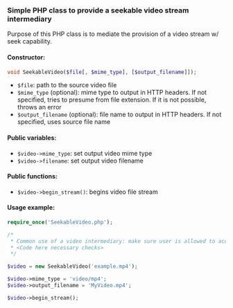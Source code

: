 ### Simple PHP class to provide a seekable video stream intermediary

Purpose of this PHP class is to mediate the provision of a video stream w/ seek capability.

#### Constructor:
```php
void SeekableVideo($file[, $mime_type], [$output_filename]]);
```
* `$file`: path to the source video file
* `$mime_type` (optional): mime type to output in HTTP headers. If not specified, tries to presume from file extension. If it is not possible, throws an error
* `$output_filename` (optional): file name to output in HTTP headers. If not specified, uses source file name

#### Public variables:
* `$video->mime_type`: set output video mime type
* `$video->filename`: set output video filename

#### Public functions:
* `$video->begin_stream()`: begins video file stream

#### Usage example:

```php
require_once('SeekableVideo.php');

/*
 * Common use of a video intermediary: make sure user is allowed to access this video.
 * <Code here necessary checks>
 */

$video = new SeekableVideo('example.mp4');

$video->mime_type = 'video/mp4';
$video->output_filename = 'MyVideo.mp4';

$video->begin_stream();
```
